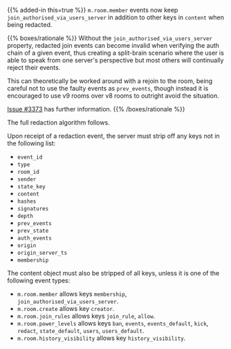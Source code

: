 ---
---

{{% added-in this=true %}} `m.room.member` events now keep `join_authorised_via_users_server`
in addition to other keys in `content` when being redacted.

{{% boxes/rationale %}}
Without the `join_authorised_via_users_server` property, redacted join events
can become invalid when verifying the auth chain of a given event, thus creating
a split-brain scenario where the user is able to speak from one server's
perspective but most others will continually reject their events.

This can theoretically be worked around with a rejoin to the room, being careful
not to use the faulty events as `prev_events`, though instead it is encouraged
to use v9 rooms over v8 rooms to outright avoid the situation.

[Issue #3373](https://github.com/matrix-org/matrix-doc/issues/3373) has further
information.
{{% /boxes/rationale %}}

The full redaction algorithm follows.

Upon receipt of a redaction event, the server must strip off any keys
not in the following list:

-   `event_id`
-   `type`
-   `room_id`
-   `sender`
-   `state_key`
-   `content`
-   `hashes`
-   `signatures`
-   `depth`
-   `prev_events`
-   `prev_state`
-   `auth_events`
-   `origin`
-   `origin_server_ts`
-   `membership`

The content object must also be stripped of all keys, unless it is one
of the following event types:

-   `m.room.member` allows keys `membership`, `join_authorised_via_users_server`.
-   `m.room.create` allows key `creator`.
-   `m.room.join_rules` allows keys `join_rule`, `allow`.
-   `m.room.power_levels` allows keys `ban`, `events`, `events_default`,
    `kick`, `redact`, `state_default`, `users`, `users_default`.
-   `m.room.history_visibility` allows key `history_visibility`.